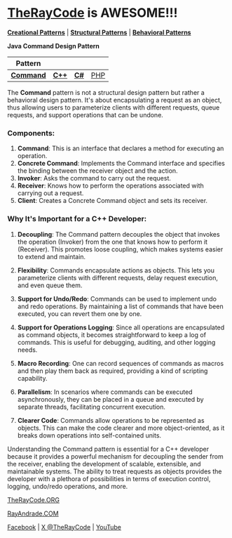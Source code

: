 # [TheRayCode](../../../README.md) is AWESOME!!!

**[Creational Patterns](../README.md)** | **[Structural Patterns](../../Structural/README.md)** | **[Behavioral Patterns](../../Behavioral/README.md)**

**Java Command Design Pattern**

|Pattern|   |   |   |
|---|---|---|---|
| [**Command**](README.md) | [**C++**](../../../CPP/Structural/Command/README.md) | [**C#**](../../../Csharp/Structural/Command/README.md) | [PHP](../../../PHP/Structural/Command/README.md) |

The **Command** pattern is not a structural design pattern but rather a behavioral design pattern. It's about encapsulating a request as an object, thus allowing users to parameterize clients with different requests, queue requests, and support operations that can be undone.

### Components:
1. **Command**: This is an interface that declares a method for executing an operation.
2. **Concrete Command**: Implements the Command interface and specifies the binding between the receiver object and the action.
3. **Invoker**: Asks the command to carry out the request.
4. **Receiver**: Knows how to perform the operations associated with carrying out a request.
5. **Client**: Creates a Concrete Command object and sets its receiver.

### Why It's Important for a C++ Developer:

1. **Decoupling**: The Command pattern decouples the object that invokes the operation (Invoker) from the one that knows how to perform it (Receiver). This promotes loose coupling, which makes systems easier to extend and maintain.

2. **Flexibility**: Commands encapsulate actions as objects. This lets you parameterize clients with different requests, delay request execution, and even queue them. 

3. **Support for Undo/Redo**: Commands can be used to implement undo and redo operations. By maintaining a list of commands that have been executed, you can revert them one by one.

4. **Support for Operations Logging**: Since all operations are encapsulated as command objects, it becomes straightforward to keep a log of commands. This is useful for debugging, auditing, and other logging needs.

5. **Macro Recording**: One can record sequences of commands as macros and then play them back as required, providing a kind of scripting capability.

6. **Parallelism**: In scenarios where commands can be executed asynchronously, they can be placed in a queue and executed by separate threads, facilitating concurrent execution.

7. **Clearer Code**: Commands allow operations to be represented as objects. This can make the code clearer and more object-oriented, as it breaks down operations into self-contained units.

Understanding the Command pattern is essential for a C++ developer because it provides a powerful mechanism for decoupling the sender from the receiver, enabling the development of scalable, extensible, and maintainable systems. The ability to treat requests as objects provides the developer with a plethora of possibilities in terms of execution control, logging, undo/redo operations, and more.


[TheRayCode.ORG](https://www.TheRayCode.org)

[RayAndrade.COM](https://www.RayAndrade.com)

[Facebook](https://www.facebook.com/TheRayCode/) | [X @TheRayCode](https://www.x.com/TheRayCode/) | [YouTube](https://www.youtube.com/TheRayCode/)
